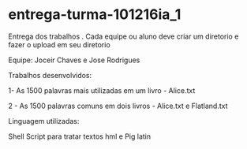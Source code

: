 # entrega-turma-101216ia_1
Entrega dos trabalhos . Cada equipe ou aluno deve criar um diretorio e fazer o upload em seu diretorio

Equipe: Joceir Chaves e Jose Rodrigues

Trabalhos desenvolvidos:

1- As 1500 palavras mais utilizadas em um livro - Alice.txt

2 - As 1500 palavras comuns em dois livros - Alice.txt e Flatland.txt

Linguagem utilizadas:

Shell Script para tratar textos hml e Pig latin
